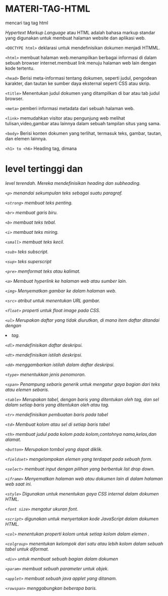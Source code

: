 # MATERI-TAG-HTML
mencari tag tag html

_Hypertext Markup Language_ atau HTML adalah bahasa markup standar yang digunakan untuk membuat halaman website dan aplikasi web.

`<DOCTYPE html>`
deklarasi untuk mendefinisikan dokumen menjadi HTMML.
  
`<html>`
membuat halaman web.menampilkan berbagai informasi di dalam sebuah browser internet.membuat link menuju halaman web lain dengan kode tertentu.

`<head>`
Berisi meta-informasi tentang dokumen, seperti judul, pengodean karakter, dan tautan ke sumber daya eksternal seperti CSS atau skrip.
  
`<title>`
Menentukan judul dokumen yang ditampilkan di bar atau tab judul browser.

`<meta>`
pemberi informasi metadata dari sebuah halaman web.

`<link>`
memudahkan visitor atau pengunjung web melihat tulisan,video,gambar atau lainnya dalam sebuah tampilan situs yang sama.

`<body>`
Berisi konten dokumen yang terlihat, termasuk teks, gambar, tautan, dan elemen lainnya.

`<h1> to <h6>`
Heading tag, dimana <h1>level tertinggi dan <h6>level terendah. Mereka mendefinisikan heading dan subheading.

`<p>`
menandai sekumpulan teks sebagai suatu paragraf.

`<strong>`
membuat teks penting.
  
`<br>`
membuat garis biru.

`<b>`
membuat teks tebal.

`<i>`
membuat teks miring.

`<small>`
membuat teks kecil.

`<sub>`
teks subscript.

`<sup>`
teks superscript
  
`<pre>`
memformat teks atau kalimat.

`<a>`
Membuat hyperlink ke halaman web atau sumber lain.

`<img>`
Menyematkan gambar ke dalam halaman web.

`<src>`
atribut untuk menentukan URL gambar.

`<float>`
properti untuk float image pada CSS.

`<ul>`
Merupakan daftar yang tidak diurutkan, di mana item daftar ditandai dengan <li>tag.

`<dl>`
mendefinisikan daftar deskripsi.

`<dt>`
mendefinisikan istilah deskripsi.

`<dd>`
menggambarkan istilah dalam daftar deskripsi.

`<type>`
menentukkan jenis penomoran.

`<span>`
Penampung sebaris generik untuk mengatur gaya bagian dari teks atau elemen sebaris.

`<table>`
Merupakan tabel, dengan baris yang ditentukan oleh <tr>tag, dan sel dalam setiap baris yang ditentukan oleh <td>atau <th>tag.

`<tr>`
mendefinisikan pembuatan baris pada tabel

`<td>`
Membuat kolom atau sel di setiap baris tabel

`<th>`
membuat judul pada kolom pada kolom,contohnya nama,kelas,dan alamat.

`<button>`
Merupakan tombol yang dapat diklik.

`<fieldset>`
mengelompokan elemen yang terdapat pada sebuah form.

`<select>`
membuat input dengan pilihan yang berbentuk list drop down.
  
`<iframe>`
Menyematkan halaman web atau dokumen lain di dalam halaman web saat ini.

`<style>`
Digunakan untuk menentukan gaya CSS internal dalam dokumen HTML.

`<font size>`
mengatur ukuran font.

`<script>`
digunakan untuk menyertakan kode JavaScript dalam dokumen HTML.

`<col>`
menentukan properti kolom untuk setiap kolom dalam elemen <colgroup>.

`<colgroup>`
menentukan kelompok dari satu atau lebih kolom dalam sebuah tabel untuk diformat.

`<div>`
untuk membuat sebuah bagian dalam dokumen

`<param>`
membuat sebuah parameter untuk objek.

`<applet>`
membuat sebuah java applet yang ditanam.

`<rowspan>`
menggabungkan beberapa baris.

